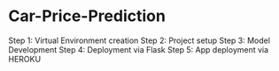 # Car-Price-Prediction

Step 1:  Virtual Environment creation
Step 2: Project setup
Step 3: Model Development
Step 4: Deployment via Flask
Step 5: App deployment via HEROKU

